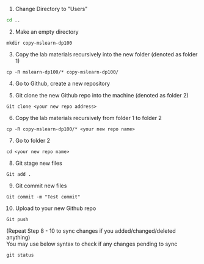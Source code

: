 <!-- #region -->
1. Change Directory to "Users"
``` bash
cd ..
```
<!-- #endregion -->

2. Make an empty directory
```
mkdir copy-mslearn-dp100
```


3. Copy the lab materials recursively into the new folder (denoted as folder 1)
```
cp -R mslearn-dp100/* copy-mslearn-dp100/
```


4. Go to Github, create a new repository


5. Git clone the new Github repo into the machine (denoted as folder 2)
```
Git clone <your new repo address>
```


6. Copy the lab materials recursively from folder 1 to folder 2
```
cp -R copy-mslearn-dp100/* <your new repo name>
```


7. Go to folder 2
```
cd <your new repo name>
```


8. Git stage new files
```
Git add .
```


9. Git commit new files
```
Git commit -m "Test commit"
```


10. Upload to your new Github repo
```
Git push
```


(Repeat Step 8 - 10 to sync changes if you added/changed/deleted anything) <br>
You may use below syntax to check if any changes pending to sync
```
git status
```
